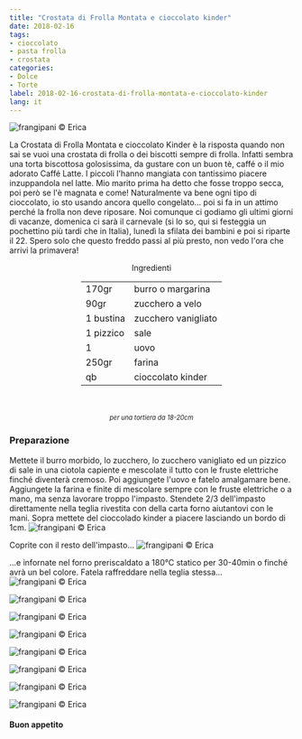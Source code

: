 ```yaml
---
title: "Crostata di Frolla Montata e cioccolato kinder"
date: 2018-02-16
tags:
- cioccolato
- pasta frolla
- crostata
categories:
- Dolce
- Torte 
label: 2018-02-16-crostata-di-frolla-montata-e-cioccolato-kinder
lang: it 
---
```

![](../2018-02-16-crostata-di-frolla-montata-e-cioccolato-kinder/header.jpg "frangipani © Erica")

La Crostata di Frolla Montata e cioccolato Kinder è la risposta quando non sai se vuoi una crostata di frolla o dei biscotti sempre di frolla. Infatti sembra una torta biscottosa golosissima, da gustare con un buon tè, caffé o il mio adorato Caffé Latte. I piccoli l'hanno mangiata con tantissimo piacere inzuppandola nel latte. Mio marito prima ha detto che fosse troppo secca, poi però se l'è magnata e come! Naturalmente va bene ogni tipo di cioccolato, io sto usando ancora quello congelato... poi si fa in un attimo perché la frolla non deve riposare. Noi comunque ci godiamo gli ultimi giorni di vacanze, domenica ci sarà il carnevale (si lo so, qui si festeggia un pochettino più tardi che in Italia), lunedì la sfilata dei bambini e poi si riparte il 22. Spero solo che questo freddo passi al più presto, non vedo l'ora che arrivi la primavera!

<div id="wrapper" style="text-align: center">
  <div id="yourdiv" style="display: inline-block;">
    <div class="ingredients">
      <div class="ingredients-title">Ingredienti</div>
      <table>
        <tbody>
          <tr>
            <td>170gr</td>
            <td>burro o margarina</td>
          </tr>
          <tr>
            <td>90gr</td>
            <td>zucchero a velo</td>
          </tr>
          <tr>
            <td>1 bustina</td>
            <td>zucchero vanigliato</td>
          </tr>
          <tr>
            <td>1 pizzico</td>
            <td>sale</td>
          </tr>
          <tr>
            <td>1</td>
            <td>uovo</td>
          </tr>
          <tr>
            <td>250gr</td>
            <td>farina</td>
          </tr>
          <tr>
            <td>qb</td>
            <td>cioccolato kinder</td>
          </tr>
        </tbody>
      </table>
      <br></br>
      <i class="pull-right" style="font-size: 80%;">per una tortiera da 18-20cm</i>
    </div>
  </div>
</div>

<h3>
  <font color="grey">
    <i class="fa-solid fa-gears"></i>
  </font> Preparazione
</h3>

Mettete il burro morbido, lo zucchero, lo zucchero vanigliato ed un pizzico di sale in una ciotola capiente e mescolate il tutto con le fruste elettriche finché diventerà cremoso. Poi aggiungete l'uovo e fatelo amalgamare bene. Aggiungete la farina e finite di mescolare sempre con le fruste elettriche o a mano, ma senza lavorare troppo l'impasto. Stendete 2/3 dell'impasto direttamente nella teglia rivestita con della carta forno aiutantovi con le mani. Sopra mettete del cioccolado kinder a piacere lasciando un bordo di 1cm.
![](../2018-02-16-crostata-di-frolla-montata-e-cioccolato-kinder/kinder.jpg "frangipani © Erica")

Coprite con il resto dell'impasto...
![](../2018-02-16-crostata-di-frolla-montata-e-cioccolato-kinder/teglia.jpg "frangipani © Erica")

...e infornate nel forno preriscaldato a 180°C statico per 30-40min o finché avrà un bel colore. Fatela raffreddare nella teglia stessa...
![](../2018-02-16-crostata-di-frolla-montata-e-cioccolato-kinder/risultato1.jpg "frangipani © Erica")

![](../2018-02-16-crostata-di-frolla-montata-e-cioccolato-kinder/risultato2.jpg "frangipani © Erica")

![](../2018-02-16-crostata-di-frolla-montata-e-cioccolato-kinder/risultato3.jpg "frangipani © Erica")

![](../2018-02-16-crostata-di-frolla-montata-e-cioccolato-kinder/risultato4.jpg "frangipani © Erica")

![](../2018-02-16-crostata-di-frolla-montata-e-cioccolato-kinder/risultato5.jpg "frangipani © Erica")

![](../2018-02-16-crostata-di-frolla-montata-e-cioccolato-kinder/risultato6.jpg "frangipani © Erica")

![](../2018-02-16-crostata-di-frolla-montata-e-cioccolato-kinder/risultato7.jpg "frangipani © Erica")

![](../2018-02-16-crostata-di-frolla-montata-e-cioccolato-kinder/risultato8.jpg "frangipani © Erica")

<h4>Buon appetito
  <font color="red">
    <i class="fa-regular fa-face-smile"></i>
  </font>
</h4>
